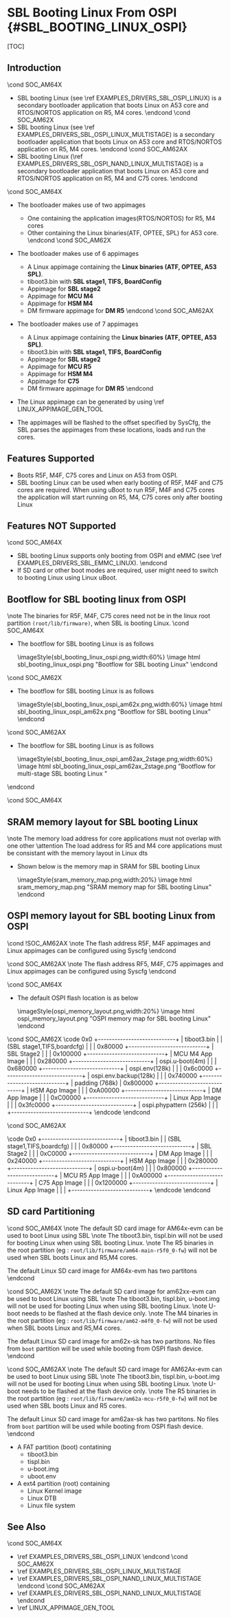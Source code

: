 # SBL Booting Linux From OSPI {#SBL_BOOTING_LINUX_OSPI}

[TOC]

## Introduction
\cond SOC_AM64X
- SBL booting Linux (see \ref EXAMPLES_DRIVERS_SBL_OSPI_LINUX) is a secondary bootloader application that boots Linux on A53 core and RTOS/NORTOS application on R5, M4 cores.
\endcond
\cond SOC_AM62X
- SBL booting Linux (see \ref EXAMPLES_DRIVERS_SBL_OSPI_LINUX_MULTISTAGE) is a secondary bootloader application that boots Linux on A53 core and RTOS/NORTOS application on R5, M4 cores.
\endcond
\cond SOC_AM62AX
- SBL booting Linux (\ref EXAMPLES_DRIVERS_SBL_OSPI_NAND_LINUX_MULTISTAGE) is a secondary bootloader application that boots Linux on A53 core and RTOS/NORTOS application on R5, M4 and C75 cores.
\endcond

\cond SOC_AM64X
- The bootloader makes use of two appimages
    - One containing the application images(RTOS/NORTOS) for R5, M4 cores
    - Other containing the Linux binaries(ATF, OPTEE, SPL) for A53 core.
\endcond
\cond SOC_AM62X
- The bootloader makes use of 6 appimages
    - A Linux appimage containing the **Linux binaries (ATF, OPTEE, A53 SPL)**.
    - tiboot3.bin with **SBL stage1, TIFS, BoardConfig**
    - Appimage for **SBL stage2**
    - Appimage for **MCU M4**
    - Appimage for **HSM M4**
    - DM firmware appimage for **DM R5**
\endcond
\cond SOC_AM62AX

- The bootloader makes use of 7 appimages
    - A Linux appimage containing the **Linux binaries (ATF, OPTEE, A53 SPL)**.
    - tiboot3.bin with **SBL stage1, TIFS, BoardConfig**
    - Appimage for **SBL stage2**
    - Appimage for **MCU R5**
    - Appimage for **HSM M4**
    - Appimage for **C75**
    - DM firmware appimage for **DM R5**
\endcond
- The Linux appimage can be generated by using \ref LINUX_APPIMAGE_GEN_TOOL
- The appimages will be flashed to the offset specified by SysCfg, the SBL parses the appimages from these locations, loads and run the cores.

## Features Supported

- Boots R5F, M4F, C75 cores and Linux on A53 from OSPI.
- SBL booting Linux can be used when early booting of R5F, M4F and C75 cores are required. When using uBoot to run R5F, M4F and C75 cores the application will start running on R5, M4, C75 cores only after booting Linux

## Features NOT Supported
\cond SOC_AM64X
- SBL booting Linux supports only booting from OSPI and eMMC (see \ref EXAMPLES_DRIVERS_SBL_EMMC_LINUX).
\endcond
- If SD card or other boot modes are required, user might need to switch to booting Linux using Linux uBoot.

## Bootflow for SBL booting linux from OSPI

\note The binaries for R5F, M4F, C75 cores need not be in the linux root partition `(root/lib/firmware)`, when SBL is booting Linux.
\cond SOC_AM64X
- The bootflow for SBL booting Linux is as follows

    \imageStyle{sbl_booting_linux_ospi.png,width:60%}
    \image html sbl_booting_linux_ospi.png "Bootflow for SBL booting Linux"
\endcond

\cond SOC_AM62X
- The bootflow for SBL booting Linux is as follows

    \imageStyle{sbl_booting_linux_ospi_am62x.png,width:60%}
    \image html sbl_booting_linux_ospi_am62x.png "Bootflow for SBL booting Linux"
\endcond

\cond SOC_AM62AX
- The bootflow for SBL booting Linux is as follows

    \imageStyle{sbl_booting_linux_ospi_am62ax_2stage.png,width:60%}
    \image html sbl_booting_linux_ospi_am62ax_2stage.png "Bootflow for multi-stage SBL booting Linux "

\endcond

\cond SOC_AM64X
## SRAM memory layout for SBL booting Linux

\note The memory load address for core applications must not overlap with one other
\attention The load address for R5 and M4 core applications must be consistant with the memory layout in Linux dts

- Shown below is the memory map in SRAM for SBL booting Linux

    \imageStyle{sram_memory_map.png,width:20%}
    \image html sram_memory_map.png "SRAM memory map for SBL booting Linux"
\endcond

## OSPI memory layout for SBL booting Linux from OSPI

\cond !SOC_AM62AX
\note The flash address R5F, M4F appimages and Linux appimages can be configured using Syscfg
\endcond

\cond SOC_AM62AX
\note The flash address RF5, M4F, C75 appimages and Linux appimages can be configured using Syscfg
\endcond

\cond SOC_AM64X
- The default OSPI flash location is as below

    \imageStyle{ospi_memory_layout.png,width:20%}
    \image html ospi_memory_layout.png "OSPI memory map for SBL booting Linux"
\endcond

\cond SOC_AM62X
\code
      0x0 +----------------------------+
          |      tiboot3.bin           |
          | (SBL stage1,TIFS,boardcfg) |
          |                            |
  0x80000 +----------------------------+
          |      SBL Stage2            |
          |                            |
 0x100000 +----------------------------+
          |     MCU M4 App Image       |
          |                            |
 0x280000 +----------------------------+
          |     ospi.u-boot(4m)        |
          |                            |
 0x680000 +----------------------------+
          |     ospi.env(128k)         |
          |                            |
 0x6c0000 +----------------------------+
          |   ospi.env.backup(128k)    |
          |                            |
 0x740000 +----------------------------+
          |      padding (768k)        |
 0x800000 +----------------------------+
          |      HSM App Image         |
          |                            |
 0xA00000 +----------------------------+
          |      DM App Image          |
          |                            |
 0xC00000 +----------------------------+
          |      Linux App Image       |
          |                            |
0x3fc0000 +----------------------------+
          |   ospi.phypattern (256k)   |
          |                            |
          +----------------------------+
\endcode
\endcond


\cond SOC_AM62AX

\code
       0x0 +----------------------------+
           |      tiboot3.bin           |
           | (SBL stage1,TIFS,boardcfg) |
           |                            |
   0x80000 +----------------------------+
           |       SBL Stage2           |
           |                            |
   0xC0000 +----------------------------+
           |      DM App Image          |
           |                            |
  0x240000 +----------------------------+
           |      HSM App Image         |
           |                            |
  0x280000 +----------------------------+
           |     ospi.u-boot(4m)        |
           |                            |
  0x800000 +----------------------------+
           |     MCU R5 App Image       |
           |                            |
  0xA00000 +----------------------------+
           |      C75 App Image         |
           |                            |
 0x1200000 +----------------------------+
           |      Linux App Image       |
           |                            |
           +----------------------------+
\endcode
\endcond
## SD card Partitioning
\cond SOC_AM64X
\note The default SD card image for AM64x-evm can be used to boot Linux using SBL
\note The tiboot3.bin, tispl.bin will not be used for booting Linux when using SBL booting Linux.
\note The R5 binaries in the root partition (eg : `root/lib/firmware/am64-main-r5f0_0-fw`) will not be used when SBL boots Linux and R5,M4 cores.

The default Linux SD card image for AM64x-evm has two partitons
\endcond

\cond SOC_AM62X
\note The default SD card image for am62xx-evm can be used to boot Linux using SBL
\note The tiboot3.bin, tispl.bin, u-boot.img will not be used for booting Linux when using SBL booting Linux.
\note U-boot needs to be flashed at the flash device only.
\note The M4 binaries in the root partition (eg : `root/lib/firmware/am62-m4f0_0-fw`) will not be used when SBL boots Linux and R5,M4 cores.

The default Linux SD card image for am62x-sk has two partitons. No files from `boot` partition will be used while booting from OSPI flash device.
\endcond

\cond SOC_AM62AX
\note The default SD card image for AM62Ax-evm can be used to boot Linux using SBL
\note The tiboot3.bin, tispl.bin, u-boot.img will not be used for booting Linux when using SBL booting Linux.
\note U-boot needs to be flashed at the flash device only.
\note The R5 binaries in the root partition (eg : `root/lib/firmware/am62a-mcu-r5f0_0-fw`) will not be used when SBL boots Linux and R5 cores.

The default Linux SD card image for am62ax-sk  has two partitons. No files from `boot` partition will be used while booting from OSPI flash device.
\endcond
- A FAT partition (boot) contatining
    - tiboot3.bin
    - tispl.bin
    - u-boot.img
    - uboot.env
- A ext4 partition (root) containing
    - Linux Kernel image
    - Linux DTB
    - Linux file system

## See Also
\cond SOC_AM64X
- \ref EXAMPLES_DRIVERS_SBL_OSPI_LINUX
\endcond
\cond SOC_AM62X
- \ref EXAMPLES_DRIVERS_SBL_OSPI_LINUX_MULTISTAGE
- \ref EXAMPLES_DRIVERS_SBL_OSPI_NAND_LINUX_MULTISTAGE
\endcond
\cond SOC_AM62AX
- \ref EXAMPLES_DRIVERS_SBL_OSPI_NAND_LINUX_MULTISTAGE
\endcond
- \ref LINUX_APPIMAGE_GEN_TOOL